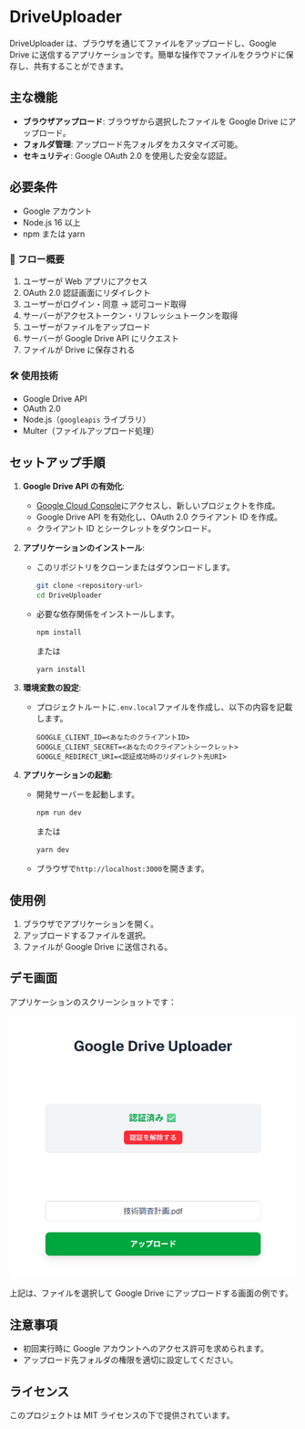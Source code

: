# DriveUploader

DriveUploader は、ブラウザを通じてファイルをアップロードし、Google Drive に送信するアプリケーションです。簡単な操作でファイルをクラウドに保存し、共有することができます。

## 主な機能

- **ブラウザアップロード**: ブラウザから選択したファイルを Google Drive にアップロード。
- **フォルダ管理**: アップロード先フォルダをカスタマイズ可能。
- **セキュリティ**: Google OAuth 2.0 を使用した安全な認証。

## 必要条件

- Google アカウント
- Node.js 16 以上
- npm または yarn

### 🔁 フロー概要

1. ユーザーが Web アプリにアクセス
2. OAuth 2.0 認証画面にリダイレクト
3. ユーザーがログイン・同意 → 認可コード取得
4. サーバーがアクセストークン・リフレッシュトークンを取得
5. ユーザーがファイルをアップロード
6. サーバーが Google Drive API にリクエスト
7. ファイルが Drive に保存される

### 🛠 使用技術

- Google Drive API
- OAuth 2.0
- Node.js（`googleapis` ライブラリ）
- Multer（ファイルアップロード処理）

## セットアップ手順

1. **Google Drive API の有効化**:

   - [Google Cloud Console](https://console.cloud.google.com/)にアクセスし、新しいプロジェクトを作成。
   - Google Drive API を有効化し、OAuth 2.0 クライアント ID を作成。
   - クライアント ID とシークレットをダウンロード。

2. **アプリケーションのインストール**:

   - このリポジトリをクローンまたはダウンロードします。
     ```bash
     git clone <repository-url>
     cd DriveUploader
     ```
   - 必要な依存関係をインストールします。
     ```bash
     npm install
     ```
     または
     ```bash
     yarn install
     ```

3. **環境変数の設定**:

   - プロジェクトルートに`.env.local`ファイルを作成し、以下の内容を記載します。
     ```
     GOOGLE_CLIENT_ID=<あなたのクライアントID>
     GOOGLE_CLIENT_SECRET=<あなたのクライアントシークレット>
     GOOGLE_REDIRECT_URI=<認証成功時のリダイレクト先URI>
     ```

4. **アプリケーションの起動**:
   - 開発サーバーを起動します。
     ```bash
     npm run dev
     ```
     または
     ```bash
     yarn dev
     ```
   - ブラウザで`http://localhost:3000`を開きます。

## 使用例

1. ブラウザでアプリケーションを開く。
2. アップロードするファイルを選択。
3. ファイルが Google Drive に送信される。

## デモ画面

アプリケーションのスクリーンショットです：

![デモ画面](./asset/verified.png)

上記は、ファイルを選択して Google Drive にアップロードする画面の例です。

## 注意事項

- 初回実行時に Google アカウントへのアクセス許可を求められます。
- アップロード先フォルダの権限を適切に設定してください。

## ライセンス

このプロジェクトは MIT ライセンスの下で提供されています。
